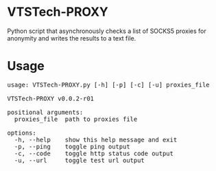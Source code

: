 # VTSTech-PROXY
 Python script that asynchronously checks a list of SOCKS5 proxies for anonymity and writes the results to a text file.
# Usage
<pre>
usage: VTSTech-PROXY.py [-h] [-p] [-c] [-u] proxies_file

VTSTech-PROXY v0.0.2-r01

positional arguments:
  proxies_file  path to proxies file

options:
  -h, --help    show this help message and exit
  -p, --ping    toggle ping output
  -c, --code    toggle http status code output
  -u, --url     toggle test url output	
</pre> 